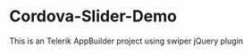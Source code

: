 Cordova-Slider-Demo
===================

This is an Telerik AppBuilder project using swiper jQuery plugin
